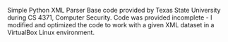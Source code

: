 Simple Python XML Parser
Base code provided by Texas State University during CS 4371, Computer Security.
Code was provided incomplete - I modified and optimized the code to work with a given XML dataset in a VirtualBox Linux environment. 
